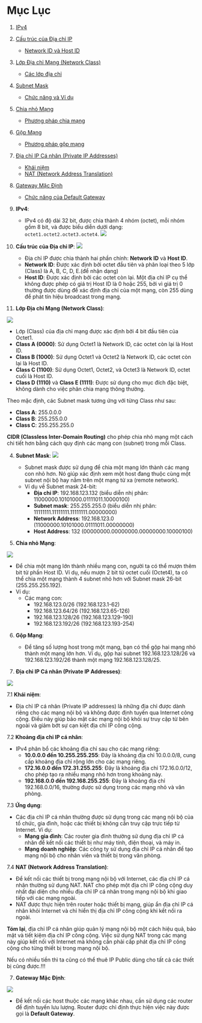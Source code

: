 # Mục Lục

1. [IPv4](#1-ipv4)
   
2. [Cấu trúc của Địa chỉ IP](#2-c%E1%BA%A5u-tr%C3%BAc-c%E1%BB%A7a-%C4%91%C3%ACa-chi-ip)
   - [Network ID và Host ID](#network-id-v%C3%A0-host-id)

3. [Lớp Địa chỉ Mạng (Network Class)](#3-l%C3%B3p-%C4%91%C3%ACa-chi-m%E1%BA%A1ng-network-class)
   - [Các lớp địa chỉ](#c%C3%A1c-l%E1%BB%9Bp-%C4%91%C3%ACa-chi)
 

4. [Subnet Mask](#4-subnet-mask)
   - [Chức năng và Ví dụ](#ch%C6%B0c-n%C4%83ng-v%C3%A0-v%C3%AD-d%E1%BB%99)

5. [Chia nhỏ Mạng](#5-chia-nh%E1%BB%8F-m%E1%BA%A1ng)
   - [Phương pháp chia mạng](#ph%C6%B0%C6%A1ng-ph%C3%A1p-chia-m%E1%BA%A1ng)

6. [Gộp Mạng](#6-g%E1%BB%99p-m%E1%BA%A1ng)
   - [Phương pháp gộp mạng](#ph%C6%B0%C6%A1ng-ph%C3%A1p-g%E1%BB%99p-m%E1%BA%A1ng)

7. [Địa chỉ IP Cá nhân (Private IP Addresses)](#7-%C4%91%C3%ACa-chi-ip-c%C3%A1-nh%C3%A2n-private-ip-addresses)
   - [Khái niệm](#kh%C3%A1i-ni%E1%BB%87m)
   - [NAT (Network Address Translation)](#nat-network-address-translation)

8. [Gateway Mặc Định](#8-gateway-m%E1%BA%B7c-%C4%91%E1%BB%8Bnh)
   - [Chức năng của Default Gateway](#ch%C6%B0c-n%C4%83ng-c%E1%BB%A7a-default-gateway)



1. **IPv4**:
   - IPv4 có độ dài 32 bit, được chia thành 4 nhóm (octet), mỗi nhóm gồm 8 bit, và được biểu diễn dưới dạng: `octet1.octet2.octet3.octet4`.
 ![](https://img001.prntscr.com/file/img001/zbASzPz2SNubZSpiT3HnOg.png)

2. **Cấu trúc của Địa chỉ IP**:
![](https://img001.prntscr.com/file/img001/wAl4c4iPQamv22nzRAzMew.png)
   - Địa chỉ IP được chia thành hai phần chính: **Network ID** và **Host ID**.
   - **Network ID**: Được xác định bởi octet đầu tiên và phân loại theo 5 lớp (Class) là A, B, C, D, E.(để nhận dạng)
   - **Host ID**: Được xác định bởi các octet còn lại. Một địa chỉ IP cụ thể không được phép có giá trị Host ID là 0 hoặc 255, bởi vì giá trị 0 thường được dùng để xác định địa chỉ của một mạng, còn 255 dùng để phát tín hiệu broadcast trong mạng.

3. **Lớp Địa chỉ Mạng (Network Class)**:

![](https://img001.prntscr.com/file/img001/gTFuh6EIQwmCdMZhuhioOw.png)
   - Lớp (Class) của địa chỉ mạng được xác định bởi 4 bit đầu tiên của Octet1.
   - **Class A (0000)**: Sử dụng Octet1 là Network ID, các octet còn lại là Host ID.
   - **Class B (1000)**: Sử dụng Octet1 và Octet2 là Network ID, các octet còn lại là Host ID.
   - **Class C (1100)**: Sử dụng Octet1, Octet2, và Octet3 là Network ID, octet cuối là Host ID.
   - **Class D (1110)** và **Class E (1111)**: Được sử dụng cho mục đích đặc biệt, không dành cho việc phân chia mạng thông thường.
   
   Theo mặc định, các Subnet mask tương ứng với từng Class như sau:
   - **Class A**: 255.0.0.0
   - **Class B**: 255.255.0.0
   - **Class C**: 255.255.255.0

   **CIDR (Classless Inter-Domain Routing)** cho phép chia nhỏ mạng một cách chi tiết hơn bằng cách quy định các mạng con (subnet) trong mỗi Class.

4. **Subnet Mask**:
![](https://img001.prntscr.com/file/img001/83gVyqPmS02dAXEuUHKCGA.png)
   - Subnet mask được sử dụng để chia một mạng lớn thành các mạng con nhỏ hơn. Nó giúp xác định xem một host đang thuộc cùng một subnet nội bộ hay nằm trên một mạng từ xa (remote network).
   - Ví dụ về Subnet mask 24-bit:
     - **Địa chỉ IP**: 192.168.123.132 (biểu diễn nhị phân: 11000000.10101000.01111011.10000100)
     - **Subnet mask**: 255.255.255.0 (biểu diễn nhị phân: 11111111.11111111.11111111.00000000)
     - **Network Address**: 192.168.123.0 (11000000.10101000.01111011.00000000)
     - **Host Address**: 132 (00000000.00000000.00000000.10000100)

5. **Chia nhỏ Mạng**:

![](https://img001.prntscr.com/file/img001/d3fDES11Qtq_VmosrVrb8g.png)
   - Để chia một mạng lớn thành nhiều mạng con, người ta có thể mượn thêm bit từ phần Host ID. Ví dụ, nếu mượn 2 bit từ octet cuối (Octet4), ta có thể chia một mạng thành 4 subnet nhỏ hơn với Subnet mask 26-bit (255.255.255.192).
   - Ví dụ:
     - Các mạng con: 
       - 192.168.123.0/26 (192.168.123.1-62)
       - 192.168.123.64/26 (192.168.123.65-126)
       - 192.168.123.128/26 (192.168.123.129-190)
       - 192.168.123.192/26 (192.168.123.193-254)

6. **Gộp Mạng**:
   - Để tăng số lượng host trong một mạng, bạn có thể gộp hai mạng nhỏ thành một mạng lớn hơn. Ví dụ, gộp hai subnet 192.168.123.128/26 và 192.168.123.192/26 thành một mạng 192.168.123.128/25.

7. **Địa chỉ IP Cá nhân (Private IP Addresses)**:

![](https://img001.prntscr.com/file/img001/pABXszMNT86leAlNKpbbAQ.png)


7.1 **Khái niệm**:
   - Địa chỉ IP cá nhân (Private IP addresses) là những địa chỉ được dành riêng cho các mạng nội bộ và không được định tuyến qua Internet công cộng. Điều này giúp bảo mật các mạng nội bộ khỏi sự truy cập từ bên ngoài và giảm bớt sự cạn kiệt địa chỉ IP công cộng.

7.2 **Khoảng địa chỉ IP cá nhân**:
   - IPv4 phân bổ các khoảng địa chỉ sau cho các mạng riêng:
     - **10.0.0.0 đến 10.255.255.255**: Đây là khoảng địa chỉ 10.0.0.0/8, cung cấp khoảng địa chỉ rộng lớn cho các mạng riêng.
     - **172.16.0.0 đến 172.31.255.255**: Đây là khoảng địa chỉ 172.16.0.0/12, cho phép tạo ra nhiều mạng nhỏ hơn trong khoảng này.
     - **192.168.0.0 đến 192.168.255.255**: Đây là khoảng địa chỉ 192.168.0.0/16, thường được sử dụng trong các mạng nhỏ và văn phòng.

7.3 **Ứng dụng**:
   - Các địa chỉ IP cá nhân thường được sử dụng trong các mạng nội bộ của tổ chức, gia đình, hoặc các thiết bị không cần truy cập trực tiếp từ Internet. Ví dụ:
     - **Mạng gia đình**: Các router gia đình thường sử dụng địa chỉ IP cá nhân để kết nối các thiết bị như máy tính, điện thoại, và máy in.
     - **Mạng doanh nghiệp**: Các công ty sử dụng địa chỉ IP cá nhân để tạo mạng nội bộ cho nhân viên và thiết bị trong văn phòng.

7.4 **NAT (Network Address Translation)**:
   - Để kết nối các thiết bị trong mạng nội bộ với Internet, các địa chỉ IP cá nhân thường sử dụng NAT. NAT cho phép một địa chỉ IP công cộng duy nhất đại diện cho nhiều địa chỉ IP cá nhân trong mạng nội bộ khi giao tiếp với các mạng ngoài.
   - NAT được thực hiện trên router hoặc thiết bị mạng, giúp ẩn địa chỉ IP cá nhân khỏi Internet và chỉ hiển thị địa chỉ IP công cộng khi kết nối ra ngoài.



**Tóm lại**, địa chỉ IP cá nhân giúp quản lý mạng nội bộ một cách hiệu quả, bảo mật và tiết kiệm địa chỉ IP công cộng. Việc sử dụng NAT trong các mạng này giúp kết nối với Internet mà không cần phải cấp phát địa chỉ IP công cộng cho từng thiết bị trong mạng nội bộ.

Nếu có nhiều tiền thì ta cũng có thể thuê IP Public dùng cho tất cả các thiết bị cũng được.!!!

7. **Gateway Mặc Định**:

![](https://img001.prntscr.com/file/img001/Ra5ZYy41RTW02RqpU3Hqog.png)
   - Để kết nối các host thuộc các mạng khác nhau, cần sử dụng các router để định tuyến lưu lượng. Router được chỉ định thực hiện việc này được gọi là **Default Gateway**.

